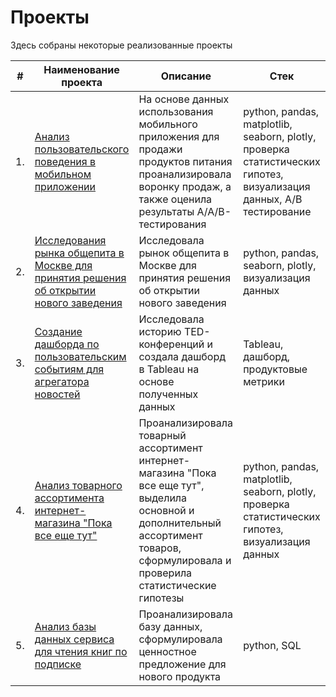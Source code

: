 # Проекты
Здесь собраны некоторые реализованные проекты

| #    | Наименование проекта                | Описание                                                     | Стек                                                         |
| ---- | ------------------------------------------------------------ | ------------------------------------------------------------ | ------------------------------------------------------------ |
| 1.   | [Анализ пользовательского поведения в мобильном приложении](https://github.com/volgarl/Yandex_Practicum/tree/main/Анализ%20пользовательского%20поведения) | На основе данных использования мобильного приложения для продажи продуктов питания проанализировала воронку продаж, а также оценила результаты A/A/B-тестирования <br/>| python, pandas, matplotlib, seaborn, plotly, проверка статистических гипотез, визуализация данных, A/B тестирование      |
| 2.   | [Исследования рынка общепита в Москве для принятия решения об открытии нового заведения](https://github.com/volgarl/Yandex_Practicum/tree/main/Исследование%20рынка%20общепита) | Исследовала рынок общепита в Москве для принятия решения об открытии нового заведения | python, pandas, seaborn, plotly, визуализация данных   |
| 3.   | [Создание дашборда по пользовательским событиям для агрегатора новостей](https://public.tableau.com/shared/MDY64N73R?:display_count=n&:origin=viz_share_link) | Исследовала историю TED-конференций и создала дашборд в Tableau на основе полученных данных        | Tableau, дашборд, продуктовые метрики |
| 4.   | [Анализ товарного ассортимента интернет-магазина "Пока все еще тут"](https://github.com/volgarl/Yandex_Practicum/tree/main/Анализ%20товарного%20ассортимента) |  Проанализировала товарный ассортимент интернет-магазина "Пока все еще тут", выделила основной и дополнительный ассортимент товаров, сформулировала и проверила статистические гипотезы   | python, pandas, matplotlib, seaborn, plotly, проверка статистических гипотез, визуализация данных |
| 5.   | [Анализ базы данных сервиса для чтения книг по подписке ](https://github.com/volgarl/Yandex_Practicum/tree/main/Сервис%20для%20чтения%20книг) |  Проанализировала базу данных, сформулировала ценностное предложение для нового продукта  | python, SQL  |
